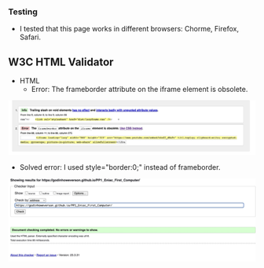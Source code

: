 ### Testing

- I tested that this page works in different browsers: Chorme, Firefox, Safari.

## W3C HTML Validator

- HTML
   - Error: The frameborder attribute on the iframe element is obsolete.

<img src="documentation/images/error-html.jpeg" alt="Validator HTML">

   - Solved error: I used style="border:0;" instead of frameborder.
   
<img src="documentation/images/no-error-html.jpg" alt="Validator HTML">